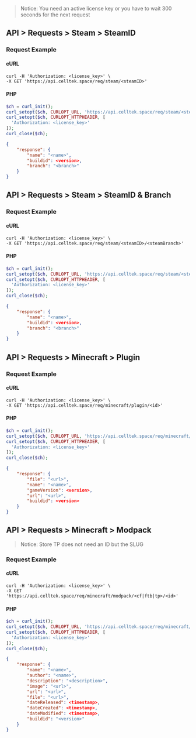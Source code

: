 
> Notice: You need an active license key or you have to wait 300 seconds for the next request 

## API > Requests > Steam > SteamID

### Request Example

<!-- tabs:start -->
#### **cURL**

```cURL
curl -H 'Authorization: <license_key>' \
-X GET 'https://api.celltek.space/req/steam/<steamID>'
```

#### **PHP**

```php
$ch = curl_init();
curl_setopt($ch, CURLOPT_URL, 'https://api.celltek.space/req/steam/<steamID>');
curl_setopt($ch, CURLOPT_HTTPHEADER, [
  'Authorization: <license_key>'
]);
curl_close($ch);
```
<!-- tabs:end -->

```json
{
	"response": {
		"name": "<name>",
		"buildid": <version>,
		"branch": "<branch>"
	}
}
```

## API > Requests > Steam > SteamID & Branch

### Request Example

<!-- tabs:start -->
#### **cURL**

```cURL
curl -H 'Authorization: <license_key>' \
-X GET 'https://api.celltek.space/req/steam/<steamID>/<steamBranch>'
```

#### **PHP**

```php
$ch = curl_init();
curl_setopt($ch, CURLOPT_URL, 'https://api.celltek.space/req/steam/<steamID>/<steamBranch>');
curl_setopt($ch, CURLOPT_HTTPHEADER, [
  'Authorization: <license_key>'
]);
curl_close($ch);
```
<!-- tabs:end -->

```json
{
	"response": {
		"name": "<name>",
		"buildid": <version>,
		"branch": "<branch>"
	}
}
```

## API > Requests > Minecraft > Plugin

### Request Example

<!-- tabs:start -->
#### **cURL**

```cURL
curl -H 'Authorization: <license_key>' \
-X GET 'https://api.celltek.space/req/minecraft/plugin/<id>'
```

#### **PHP**

```php
$ch = curl_init();
curl_setopt($ch, CURLOPT_URL, 'https://api.celltek.space/req/minecraft/plugin/<id>');
curl_setopt($ch, CURLOPT_HTTPHEADER, [
  'Authorization: <license_key>'
]);
curl_close($ch);
```
<!-- tabs:end -->

```json
{
	"response": {
		"file": "<url>",
		"name": "<name>",
		"gameVersion": <version>,
		"url": "<url>",
		"buildid": <version>
	}
}
```

## API > Requests > Minecraft > Modpack


> Notice: Store TP does not need an ID but the SLUG 

### Request Example

<!-- tabs:start -->
#### **cURL**

```cURL
curl -H 'Authorization: <license_key>' \
-X GET 'https://api.celltek.space/req/minecraft/modpack/<cf|ftb|tp>/<id>'
```

#### **PHP**

```php
$ch = curl_init();
curl_setopt($ch, CURLOPT_URL, 'https://api.celltek.space/req/minecraft/modpack/<cf|ftb|tp>/<id>');
curl_setopt($ch, CURLOPT_HTTPHEADER, [
  'Authorization: <license_key>'
]);
curl_close($ch);
```
<!-- tabs:end -->

```json
{
	"response": {
		"name": "<name>",
		"author": "<name>",
		"description": "<description>",
		"image": "<url>",
		"url": "<url>",
		"file": "<url>",
		"dateReleased": <timestamp>,
		"dateCreated": <timestamp>,
		"dateModified": <timestamp>,
		"buildid": "<version>"
	}
}
```
